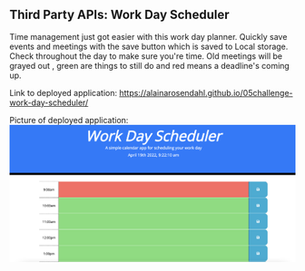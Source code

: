 ## Third Party APIs: Work Day Scheduler

Time management just got easier with this work day planner. Quickly save events and meetings with the save button which is saved to Local storage. Check throughout the day to make sure you're time. Old meetings will be grayed out , green are things to still do and red means a deadline's coming up.


Link to deployed application:  https://alainarosendahl.github.io/05challenge-work-day-scheduler/


Picture of deployed application:
<img src="./assets/images/work-day.png">